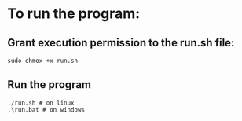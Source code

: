 # To run the program: 
## Grant execution permission to the run.sh file:
```sudo chmox +x run.sh```

## Run the program
```
./run.sh # on linux
.\run.bat # on windows
```

